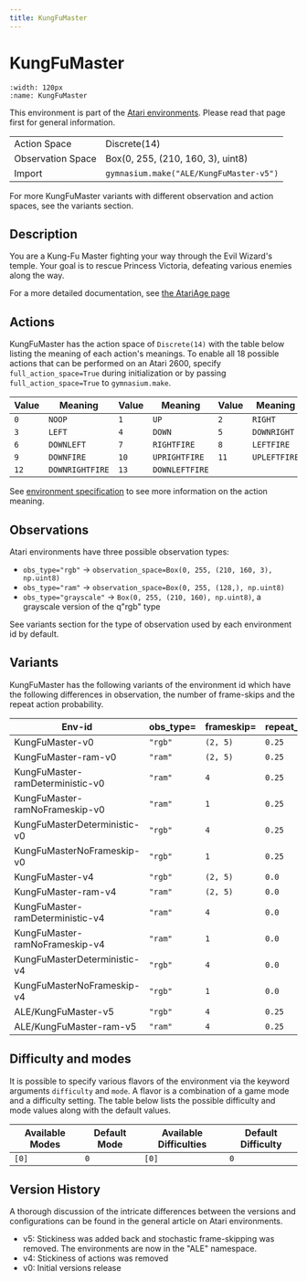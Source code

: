 ```yaml
---
title: KungFuMaster
---
```


# KungFuMaster

```{figure} ../../_static/videos/environments/kung_fu_master.gif
:width: 120px
:name: KungFuMaster
```

This environment is part of the <a href='..'>Atari environments</a>. Please read that page first for general information.

|                   |                                         |
|-------------------|-----------------------------------------|
| Action Space      | Discrete(14)                            |
| Observation Space | Box(0, 255, (210, 160, 3), uint8)       |
| Import            | `gymnasium.make("ALE/KungFuMaster-v5")` |

For more KungFuMaster variants with different observation and action spaces, see the variants section.

## Description

You are a Kung-Fu Master fighting your way through the Evil Wizard's temple. Your goal is to rescue Princess Victoria, defeating various enemies along the way.

For a more detailed documentation, see [the AtariAge page](https://atariage.com/manual_html_page.php?SoftwareLabelID=268)

## Actions

KungFuMaster has the action space of `Discrete(14)` with the table below listing the meaning of each action's meanings.
To enable all 18 possible actions that can be performed on an Atari 2600, specify `full_action_space=True` during
initialization or by passing `full_action_space=True` to `gymnasium.make`.

| Value   | Meaning         | Value   | Meaning        | Value   | Meaning      |
|---------|-----------------|---------|----------------|---------|--------------|
| `0`     | `NOOP`          | `1`     | `UP`           | `2`     | `RIGHT`      |
| `3`     | `LEFT`          | `4`     | `DOWN`         | `5`     | `DOWNRIGHT`  |
| `6`     | `DOWNLEFT`      | `7`     | `RIGHTFIRE`    | `8`     | `LEFTFIRE`   |
| `9`     | `DOWNFIRE`      | `10`    | `UPRIGHTFIRE`  | `11`    | `UPLEFTFIRE` |
| `12`    | `DOWNRIGHTFIRE` | `13`    | `DOWNLEFTFIRE` |         |              |

See [environment specification](../env-spec) to see more information on the action meaning.

## Observations

Atari environments have three possible observation types:

- `obs_type="rgb"` -> `observation_space=Box(0, 255, (210, 160, 3), np.uint8)`
- `obs_type="ram"` -> `observation_space=Box(0, 255, (128,), np.uint8)`
- `obs_type="grayscale"` -> `Box(0, 255, (210, 160), np.uint8)`, a grayscale version of the q"rgb" type

See variants section for the type of observation used by each environment id by default.

## Variants

KungFuMaster has the following variants of the environment id which have the following differences in observation,
the number of frame-skips and the repeat action probability.

| Env-id                           | obs_type=   | frameskip=   | repeat_action_probability=   |
|----------------------------------|-------------|--------------|------------------------------|
| KungFuMaster-v0                  | `"rgb"`     | `(2, 5)`     | `0.25`                       |
| KungFuMaster-ram-v0              | `"ram"`     | `(2, 5)`     | `0.25`                       |
| KungFuMaster-ramDeterministic-v0 | `"ram"`     | `4`          | `0.25`                       |
| KungFuMaster-ramNoFrameskip-v0   | `"ram"`     | `1`          | `0.25`                       |
| KungFuMasterDeterministic-v0     | `"rgb"`     | `4`          | `0.25`                       |
| KungFuMasterNoFrameskip-v0       | `"rgb"`     | `1`          | `0.25`                       |
| KungFuMaster-v4                  | `"rgb"`     | `(2, 5)`     | `0.0`                        |
| KungFuMaster-ram-v4              | `"ram"`     | `(2, 5)`     | `0.0`                        |
| KungFuMaster-ramDeterministic-v4 | `"ram"`     | `4`          | `0.0`                        |
| KungFuMaster-ramNoFrameskip-v4   | `"ram"`     | `1`          | `0.0`                        |
| KungFuMasterDeterministic-v4     | `"rgb"`     | `4`          | `0.0`                        |
| KungFuMasterNoFrameskip-v4       | `"rgb"`     | `1`          | `0.0`                        |
| ALE/KungFuMaster-v5              | `"rgb"`     | `4`          | `0.25`                       |
| ALE/KungFuMaster-ram-v5          | `"ram"`     | `4`          | `0.25`                       |

## Difficulty and modes

It is possible to specify various flavors of the environment via the keyword arguments `difficulty` and `mode`.
A flavor is a combination of a game mode and a difficulty setting. The table below lists the possible difficulty and mode values
along with the default values.

| Available Modes   | Default Mode   | Available Difficulties   | Default Difficulty   |
|-------------------|----------------|--------------------------|----------------------|
| `[0]`             | `0`            | `[0]`                    | `0`                  |

## Version History

A thorough discussion of the intricate differences between the versions and configurations can be found in the general article on Atari environments.

* v5: Stickiness was added back and stochastic frame-skipping was removed. The environments are now in the "ALE" namespace.
* v4: Stickiness of actions was removed
* v0: Initial versions release
